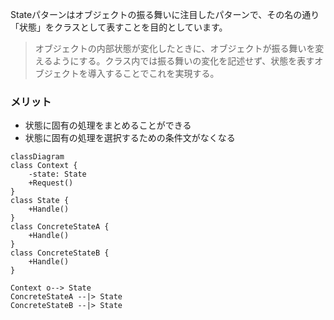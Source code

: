 Stateパターンはオブジェクトの振る舞いに注目したパターンで、その名の通り「状態」をクラスとして表すことを目的としています。
> オブジェクトの内部状態が変化したときに、オブジェクトが振る舞いを変えるようにする。クラス内では振る舞いの変化を記述せず、状態を表すオブジェクトを導入することでこれを実現する。

### メリット
- 状態に固有の処理をまとめることができる
- 状態に固有の処理を選択するための条件文がなくなる

```mermaid
classDiagram
class Context {
    -state: State
    +Request()
}
class State {
    +Handle()
}
class ConcreteStateA {
    +Handle()
}
class ConcreteStateB {
    +Handle()
}

Context o--> State
ConcreteStateA --|> State
ConcreteStateB --|> State
```